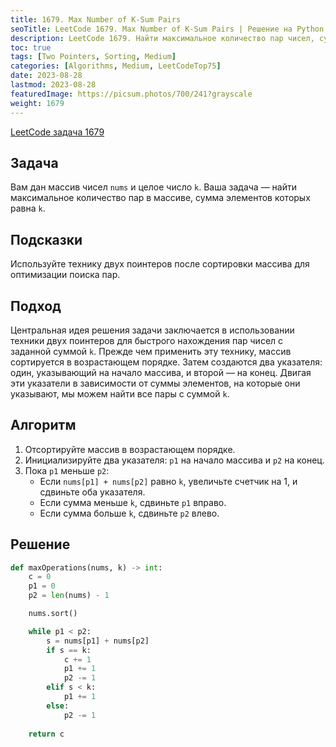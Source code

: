 ```yaml
---
title: 1679. Max Number of K-Sum Pairs
seoTitle: LeetCode 1679. Max Number of K-Sum Pairs | Решение на Python.
description: LeetCode 1679. Найти максимальное количество пар чисел, сумма которых равна K. Разбор задачи с использованием техники двух поинтеров.
toc: true
tags: [Two Pointers, Sorting, Medium]
categories: [Algorithms, Medium, LeetCodeTop75]
date: 2023-08-28
lastmod: 2023-08-28
featuredImage: https://picsum.photos/700/241?grayscale
weight: 1679
---
```


[LeetCode задача 1679](<https://leetcode.com/problems/max-number-of-k-sum-pairs/>)

## Задача

Вам дан массив чисел `nums` и целое число `k`. Ваша задача — найти максимальное количество пар в массиве, сумма элементов которых равна `k`.

## Подсказки

Используйте технику двух поинтеров после сортировки массива для оптимизации поиска пар.

## Подход

Центральная идея решения задачи заключается в использовании техники двух поинтеров для быстрого нахождения пар чисел с заданной суммой `k`. Прежде чем применить эту технику, массив сортируется в возрастающем порядке. Затем создаются два указателя: один, указывающий на начало массива, и второй — на конец. Двигая эти указатели в зависимости от суммы элементов, на которые они указывают, мы можем найти все пары с суммой `k`.

## Алгоритм

1. Отсортируйте массив в возрастающем порядке.
2. Инициализируйте два указателя: `p1` на начало массива и `p2` на конец.
3. Пока `p1` меньше `p2`:
   - Если `nums[p1] + nums[p2]` равно `k`, увеличьте счетчик на 1, и сдвиньте оба указателя.
   - Если сумма меньше `k`, сдвиньте `p1` вправо.
   - Если сумма больше `k`, сдвиньте `p2` влево.

## Решение

```python
def maxOperations(nums, k) -> int:
    c = 0
    p1 = 0
    p2 = len(nums) - 1

    nums.sort()

    while p1 < p2:
        s = nums[p1] + nums[p2]
        if s == k:
            c += 1
            p1 += 1
            p2 -= 1
        elif s < k:
            p1 += 1
        else:
            p2 -= 1
    
    return c
```
